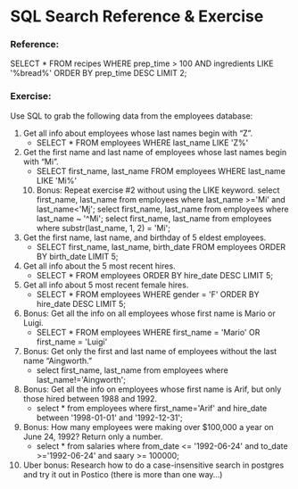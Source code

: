 # SQL Search Reference & Exercise

### Reference:

SELECT \* FROM recipes
WHERE prep_time > 100
AND ingredients LIKE '%bread%'
ORDER BY prep_time DESC
LIMIT 2;

### Exercise:

Use SQL to grab the following data from the employees database:

1. Get all info about employees whose last names begin with “Z”.
   - SELECT \* FROM employees WHERE last_name LIKE 'Z%'
2. Get the first name and last name of employees whose last names begin with “Mi”.
   - SELECT first_name, last_name FROM employees WHERE last_name LIKE 'Mi%'
   10. Bonus: Repeat exercise #2 without using the LIKE keyword.
       select first_name, last_name from employees where last_name >='Mi' and last_name<'Mj';
       select first_name, last_name from employees where last_name ~ '^Mi';
       select first_name, last_name from employees where substr(last_name, 1, 2) = 'Mi';
3. Get the first name, last name, and birthday of 5 eldest employees.
   - SELECT first_name, last_name, birth_date FROM employees ORDER BY birth_date LIMIT 5;
4. Get all info about the 5 most recent hires.
   - SELECT \* FROM employees ORDER BY hire_date DESC LIMIT 5;
5. Get all info about 5 most recent female hires.
   - SELECT \* FROM employees WHERE gender = 'F' ORDER BY hire_date DESC LIMIT 5;
6. Bonus: Get all the info on all employees whose first name is Mario or Luigi.
   - SELECT \* FROM employees WHERE first_name = 'Mario' OR first_name = 'Luigi'
7. Bonus: Get only the first and last name of employees without the last name “Aingworth.”
   - select first_name, last_name from employees where last_name!='Aingworth';
8. Bonus: Get all the info on employees whose first name is Arif, but only those hired between 1988 and 1992.
   - select \* from employees where first_name='Arif' and hire_date between '1998-01-01' and '1992-12-31';
9. Bonus: How many employees were making over $100,000 a year on June 24, 1992? Return only a number.
   - select \* from salaries where from_date <= '1992-06-24' and to_date >='1992-06-24' and saary >= 100000;
10. Uber bonus: Research how to do a case-insensitive search in postgres and try it out in Postico (there is more than one way…)
